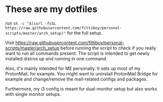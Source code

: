 # These are my dotfiles
run `sh -c "$(curl -fsSL https://raw.githubusercontent.com/fittiboy/personal-scripts/master/arch_setup)"` for the full setup.

Visit https://raw.githubusercontent.com/fittiboy/personal-scripts/master/arch_setup before running the script to check if you really want to run all commands present. The script is intended to get newly installed distros up and running in one command.

Also, it's mainly intended for ME personally. It sets up most of my ProtonMail, for example. You might want to uninstall ProtonMail Bridge for example and change/remove the mail-related configs and packages.

Furthermore, my i3 config is meant for dual-monitor setup but also works with single monitor setups.
